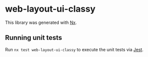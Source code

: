 # web-layout-ui-classy

This library was generated with [Nx](https://nx.dev).

## Running unit tests

Run `nx test web-layout-ui-classy` to execute the unit tests via [Jest](https://jestjs.io).
